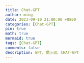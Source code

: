 ```yaml
---
title: Chat-GPT
author: ming
date: 2023-09-10 21:00:00 +0800
categories: [Chat-GPT]
pin: true
math: true
mermaid: true
tags: [Chat-GPT]
comments: false
description: GPT，提示词，CHAT-GPT
---
```

